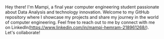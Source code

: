 Hey there! I'm Mampi, a final year computer engineering student passionate about Data Analysis and technology innovation.
Welcome to my GitHub repository where I showcase my projects and share my journey in the world of computer engineering.
Feel free to reach out to me by connect with me on LinkedIn(https://www.linkedin.com/in/mampi-hemram-218961268/).
Let's collaborate!

